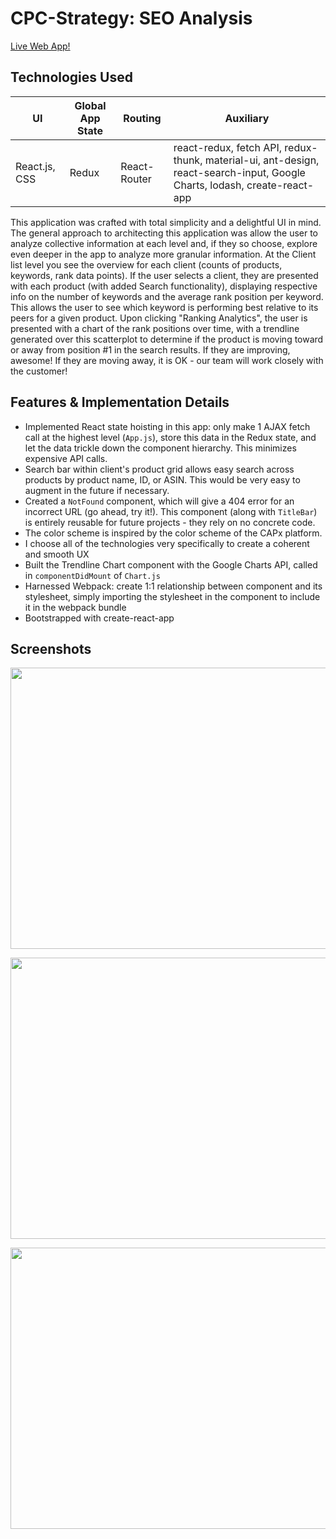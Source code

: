 # CPC-Strategy: SEO Analysis

[Live Web App!](https://msantam2.github.io/cpc-strategy/)

## Technologies Used
| UI | Global App State | Routing | Auxiliary |
| --------------     | --------------   | -------------- | -------------- |
| React.js, CSS | Redux | React-Router | react-redux, fetch API, redux-thunk, material-ui, ant-design, react-search-input, Google Charts, lodash, create-react-app |

This application was crafted with total simplicity and a delightful UI in mind.
The general approach to architecting this application was allow the user to analyze collective information at each level and, if they so choose, explore even deeper in the app to analyze more granular information.
At the Client list level you see the overview for each client (counts of products, keywords, rank data points). 
If the user selects a client, they are presented with each product (with added Search functionality), displaying respective info on the number of keywords and the average rank position per keyword. This allows the user to see which keyword is performing best relative to its peers for a given product. 
Upon clicking "Ranking Analytics", the user is presented with a chart of the rank positions over time, with a trendline generated over this scatterplot to determine if the product is moving toward or away from position #1 in the search results. If they are improving, awesome! If they are moving away, it is OK - our team will work closely with the customer!

## Features & Implementation Details

- Implemented React state hoisting in this app: only make 1 AJAX fetch call at the highest level (```App.js```), store this data in the Redux state, and let the data trickle down the component hierarchy. This minimizes expensive API calls. 
- Search bar within client's product grid allows easy search across products by product name, ID, or ASIN. This would be very easy to augment in the future if necessary.
- Created a ```NotFound``` component, which will give a 404 error for an incorrect URL (go ahead, try it!). This component (along with ```TitleBar```) is entirely reusable for future projects - they rely on no concrete code. 
- The color scheme is inspired by the color scheme of the CAPx platform. 
- I choose all of the technologies very specifically to create a coherent and smooth UX
- Built the Trendline Chart component with the Google Charts API, called in ```componentDidMount``` of ```Chart.js```
- Harnessed Webpack: create 1:1 relationship between component and its stylesheet, simply importing the stylesheet in the component to include it in the webpack bundle
- Bootstrapped with create-react-app

## Screenshots

<img src="https://res.cloudinary.com/dc2o3efbz/image/upload/v1489523618/Screen_Shot_2017-03-14_at_1.29.41_PM_eb9g8r.png" width="800" height="450" 
/>

<img src="https://res.cloudinary.com/dc2o3efbz/image/upload/v1489523623/Screen_Shot_2017-03-14_at_1.30.07_PM_kkedwj.png" width="800" height="450" 
/>

<img src="https://res.cloudinary.com/dc2o3efbz/image/upload/v1489523626/Screen_Shot_2017-03-14_at_1.30.15_PM_sw3lwt.png" width="800" height="450" 
/>